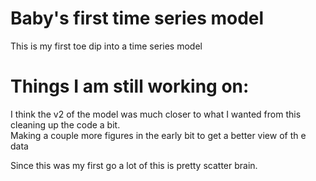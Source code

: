# Baby's first time series model




  This is my first toe dip into a time series model
  
  #  Things I am still working on:


  I think the v2 of the model was much closer to what I wanted from this
  cleaning up the code a bit.  
  Making a couple more figures in the early bit to get a better view of th e data
  
  Since this was my first go a lot of this is pretty scatter brain.
  
  
